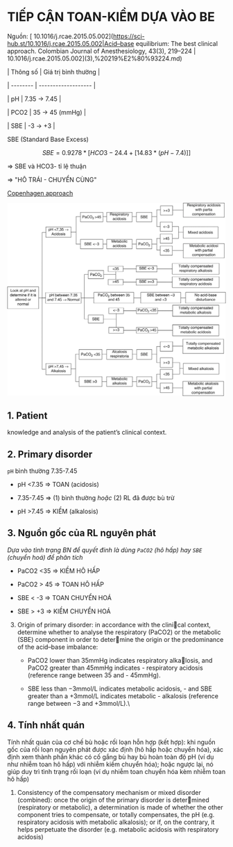 # TIẾP CẬN TOAN-KIỀM DỰA VÀO BE
  
Nguồn: [ 10.1016/j.rcae.2015.05.002](https://sci-hub.st/10.1016/j.rcae.2015.05.002|Acid–base equilibrium: The best clinical approach. Colombian Journal of Anesthesiology, 43(3), 219–224 | 10.1016/j.rcae.2015.05.002](3),%20219%E2%80%93224.md)
  

  
| Thông số | Giá trị bình thường |
  
| -------- | ------------------- |
  
| pH       | 7.35 -> 7.45        |
  
| PCO2     | 35 -> 45 (mmHg)     |
  
| SBE      | -3 -> +3            |
  
SBE (Standard Base Excess)
  
$$SBE = 0.9278 *[HCO3 - 24.4 +[14.83*(pH-7.4)]]$$
  
=> SBE và HCO3- tỉ lệ thuận
  
=> "HÔ TRÁI - CHUYỂN CÙNG"
  

  
[Copenhagen approach](./Copenhagen%20approach.md)
  

  
![../200 FILES/201 Image/image/Tiếp cận RL toan-kiềm dựa vào BE-1712158251897.webp](../200%20FILES/201%20Image/image/Ti%E1%BA%BFp%20c%E1%BA%ADn%20RL%20toan-ki%E1%BB%81m%20d%E1%BB%B1a%20v%C3%A0o%20BE-1712158251897.webp)
  

  
## 1. Patient
  
knowledge and analysis of the patient’s clinical context.
  
## 2. Primary disorder
  
`pH` bình thường 7.35-7.45
  
- pH <7.35 => TOAN (acidosis)
  
- 7.35-7.45 => (1) bình thường *hoặc* (2) RL đã được bù trừ
  
- pH >7.45 => KIỀM (alkalosis)
  

  
## 3. Nguồn gốc của RL nguyên phát
  
*Dựa vào tình trạng BN để quyết đinh là dùng `PaCO2` (hô hấp) hay `SBE` (chuyển hoá) để phân tích*
  

  
- PaCO2 <35 => KIỀM HÔ HẤP
  
- PaCO2 > 45 => TOAN HÔ HẤP
  

  
- SBE < -3 => TOAN CHUYỂN HOÁ
  
- SBE > +3 => KIỀM CHUYỂN HOÁ
  

  
3. Origin of primary disorder: in accordance with the clinical context, determine whether to analyse the respiratory (PaCO2) or the metabolic (SBE) component in order to determine the origin or the predominance of the acid–base imbalance:
  
	- PaCO2 lower than 35mmHg indicates respiratory alkalosis, and PaCO2 greater than 45mmHg indicates - respiratory acidosis (reference range between 35 and - 45mmHg).
  
	- SBE less than −3mmol/L indicates metabolic acidosis, - and SBE greater than a +3mmol/L indicates metabolic - alkalosis (reference range between −3 and +3mmol/L).\
  

  
## 4. Tính nhất quán
  
Tính nhất quán của cơ chế bù hoặc rối loạn hỗn hợp (kết hợp): khi nguồn gốc của rối loạn nguyên phát được xác định (hô hấp hoặc chuyển hóa), xác định xem thành phần khác có cố gắng bù hay bù hoàn toàn độ pH (ví dụ như nhiễm toan hô hấp) với nhiễm kiềm chuyển hóa); hoặc ngược lại, nó giúp duy trì tình trạng rối loạn (ví dụ nhiễm toan chuyển hóa kèm nhiễm toan hô hấp)
  

  
1. Consistency of the compensatory mechanism or mixed disorder (combined): once the origin of the primary disorder is determined (respiratory or metabolic), a determination is made of whether the other component tries to compensate, or totally compensates, the pH (e.g. respiratory acidosis with metabolic alkalosis); or if, on the contrary, it helps perpetuate the disorder (e.g. metabolic acidosis with respiratory acidosis)